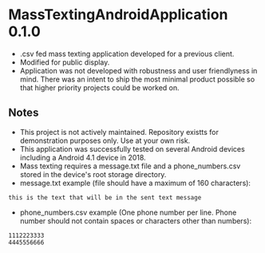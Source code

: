 # MassTextingAndroidApplication 0.1.0

* .csv fed mass texting application developed for a previous client. 
* Modified for public display.
* Application was not developed with robustness and user friendlyness in mind. There was an intent to ship the most minimal product possible so that higher priority projects could be worked on. 

## Notes

* This project is not actively maintained. Repository existts for demonstration purposes only. Use at your own risk.
* This application was successfully tested on several Android devices including a Android 4.1 device in 2018.
* Mass texting requires a message.txt file and a phone_numbers.csv stored in the device's root storage directory. 
* message.txt example (file should have a maximum of 160 characters):
```
this is the text that will be in the sent text message
```
* phone_numbers.csv example (One phone number per line. Phone number should not contain spaces or characters other than numbers):
```
1112223333
4445556666
```